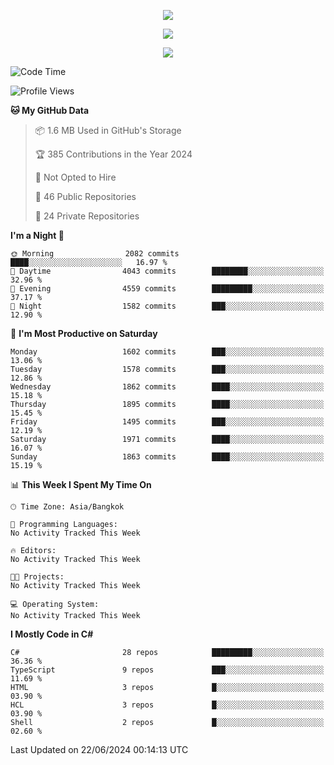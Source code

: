 <p align="center">
  <a href="say-hi.gif"> 
    <img align="center" src="say-hi.gif"/>
  </a>
</p>
<p align="center">
  <a href="https://github.com/htthinh1999">
    <img align="center" src="https://github-readme-stats-kappa-pink.vercel.app/api?username=htthinh1999&show_icons=true&count_private=true&theme=dracula"/>
  </a>
</p>
<p align="center">
  <a href="https://github.com/htthinh1999">
    <img src="https://github-readme-stats-kappa-pink.vercel.app/api/top-langs/?username=htthinh1999&layout=compact&langs_count=6&count_private=true&hide=tsql,hlsl,glsl,shaderlab&theme=dracula"/>
  </a>
</p>

<!--START_SECTION:waka-->
![Code Time](http://img.shields.io/badge/Code%20Time-0%20secs-blue)

![Profile Views](http://img.shields.io/badge/Profile%20Views-0-blue)

**🐱 My GitHub Data** 

> 📦 1.6 MB Used in GitHub's Storage 
 > 
> 🏆 385 Contributions in the Year 2024
 > 
> 🚫 Not Opted to Hire
 > 
> 📜 46 Public Repositories 
 > 
> 🔑 24 Private Repositories 
 > 
**I'm a Night 🦉** 

```text
🌞 Morning                2082 commits        ████░░░░░░░░░░░░░░░░░░░░░   16.97 % 
🌆 Daytime                4043 commits        ████████░░░░░░░░░░░░░░░░░   32.96 % 
🌃 Evening                4559 commits        █████████░░░░░░░░░░░░░░░░   37.17 % 
🌙 Night                  1582 commits        ███░░░░░░░░░░░░░░░░░░░░░░   12.90 % 
```
📅 **I'm Most Productive on Saturday** 

```text
Monday                   1602 commits        ███░░░░░░░░░░░░░░░░░░░░░░   13.06 % 
Tuesday                  1578 commits        ███░░░░░░░░░░░░░░░░░░░░░░   12.86 % 
Wednesday                1862 commits        ████░░░░░░░░░░░░░░░░░░░░░   15.18 % 
Thursday                 1895 commits        ████░░░░░░░░░░░░░░░░░░░░░   15.45 % 
Friday                   1495 commits        ███░░░░░░░░░░░░░░░░░░░░░░   12.19 % 
Saturday                 1971 commits        ████░░░░░░░░░░░░░░░░░░░░░   16.07 % 
Sunday                   1863 commits        ████░░░░░░░░░░░░░░░░░░░░░   15.19 % 
```


📊 **This Week I Spent My Time On** 

```text
🕑︎ Time Zone: Asia/Bangkok

💬 Programming Languages: 
No Activity Tracked This Week

🔥 Editors: 
No Activity Tracked This Week

🐱‍💻 Projects: 
No Activity Tracked This Week

💻 Operating System: 
No Activity Tracked This Week
```

**I Mostly Code in C#** 

```text
C#                       28 repos            █████████░░░░░░░░░░░░░░░░   36.36 % 
TypeScript               9 repos             ███░░░░░░░░░░░░░░░░░░░░░░   11.69 % 
HTML                     3 repos             █░░░░░░░░░░░░░░░░░░░░░░░░   03.90 % 
HCL                      3 repos             █░░░░░░░░░░░░░░░░░░░░░░░░   03.90 % 
Shell                    2 repos             █░░░░░░░░░░░░░░░░░░░░░░░░   02.60 % 
```




 Last Updated on 22/06/2024 00:14:13 UTC
<!--END_SECTION:waka-->
